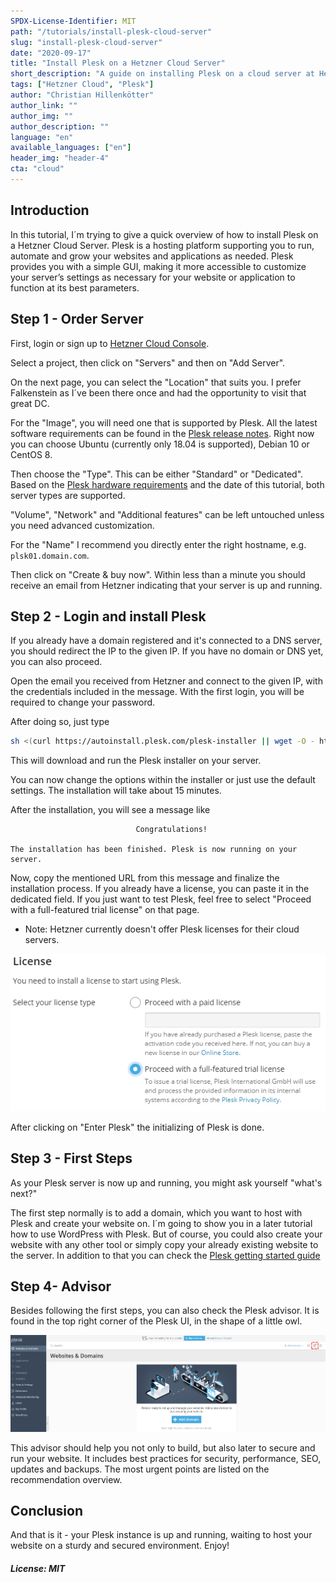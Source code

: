 ```yaml
---
SPDX-License-Identifier: MIT
path: "/tutorials/install-plesk-cloud-server"
slug: "install-plesk-cloud-server"
date: "2020-09-17"
title: "Install Plesk on a Hetzner Cloud Server"
short_description: "A guide on installing Plesk on a cloud server at Hetzner"
tags: ["Hetzner Cloud", "Plesk"]
author: "Christian Hillenkötter"
author_link: ""
author_img: ""
author_description: ""
language: "en"
available_languages: ["en"]
header_img: "header-4"
cta: "cloud"
---
```


## Introduction

In this tutorial, I´m trying to give a quick overview of how to install Plesk on a Hetzner Cloud Server. Plesk is a hosting platform supporting you to run, automate and grow your websites and applications as needed. Plesk provides you with a simple GUI, making it more accessible to customize your server’s settings as necessary for your website or application to function at its best parameters.

## Step 1 - Order Server

First, login or sign up to [Hetzner Cloud Console](https://console.hetzner.cloud).

Select a project, then click on "Servers" and then on "Add Server".

On the next page, you can select the "Location" that suits you. I prefer Falkenstein as I´ve been there once and had the opportunity to visit that great DC.

For the "Image", you will need one that is supported by Plesk. All the latest software requirements can be found in the [Plesk release notes](https://docs.plesk.com/release-notes/obsidian/software-requirements/). Right now you can choose Ubuntu (currently only 18.04 is supported), Debian 10 or CentOS 8.

Then choose the "Type". This can be either "Standard" or "Dedicated". Based on the [Plesk hardware requirements](https://docs.plesk.com/release-notes/obsidian/hardware-requirements/) and the date of this tutorial, both server types are supported.

"Volume", "Network" and "Additional features" can be left untouched unless you need advanced customization.

For the "Name" I recommend you directly enter the right hostname, e.g. `plsk01.domain.com`.

Then click on "Create & buy now". Within less than a minute you should receive an email from Hetzner indicating that your server is up and running.

## Step 2 - Login and install Plesk

If you already have a domain registered and it's connected to a DNS server, you should redirect the IP to the given IP. If you have no domain or DNS yet, you can also proceed.

Open the email you received from Hetzner and connect to the given IP, with the credentials included in the message. With the first login, you will be required to change your password.

After doing so, just type

```bash
sh <(curl https://autoinstall.plesk.com/plesk-installer || wget -O - https://autoinstall.plesk.com/plesk-installer)
```

This will download and run the Plesk installer on your server.

You can now change the options within the installer or just use the default settings. The installation will take about 15 minutes.

After the installation, you will see a message like

```
                            Congratulations!

The installation has been finished. Plesk is now running on your server.
```

Now, copy the mentioned URL from this message and finalize the installation process. If you already have a license, you can paste it in the dedicated field. If you just want to test Plesk, feel free to select "Proceed with a full-featured trial license" on that page.

* Note: Hetzner currently doesn't offer Plesk licenses for their cloud servers.

![License](images/license.png)

After clicking on "Enter Plesk" the initializing of Plesk is done.

## Step 3 - First Steps

As your Plesk server is now up and running, you might ask yourself "what's next?"

The first step normally is to add a domain, which you want to host with Plesk and create your website on. I´m going to show you in a later tutorial how to use WordPress with Plesk. But of course, you could also create your website with any other tool or simply copy your already existing website to the server. In addition to that you can check the [Plesk getting started guide](https://docs.plesk.com/en-US/obsidian/quick-start-guide/read-me-first.74371/)

## Step 4- Advisor

Besides following the first steps, you can also check the Plesk advisor. It is found in the top right corner of the Plesk UI, in the shape of a little owl.

![Advisor](images/advisor.png)

This advisor should help you not only to build, but also later to secure and run your website. It includes best practices for security, performance, SEO, updates and backups. The most urgent points are listed on the recommendation overview.

## Conclusion

And that is it - your Plesk instance is up and running, waiting to host your website on a sturdy and secured environment. Enjoy!

##### License: MIT

<!--

Contributor's Certificate of Origin

By making a contribution to this project, I certify that:

(a) The contribution was created in whole or in part by me and I have
    the right to submit it under the license indicated in the file; or

(b) The contribution is based upon previous work that, to the best of my
    knowledge, is covered under an appropriate license and I have the
    right under that license to submit that work with modifications,
    whether created in whole or in part by me, under the same license
    (unless I am permitted to submit under a different license), as
    indicated in the file; or

(c) The contribution was provided directly to me by some other person
    who certified (a), (b) or (c) and I have not modified it.

(d) I understand and agree that this project and the contribution are
    public and that a record of the contribution (including all personal
    information I submit with it, including my sign-off) is maintained
    indefinitely and may be redistributed consistent with this project
    or the license(s) involved.

Signed-off-by: Christian Hillenkötter

-->
